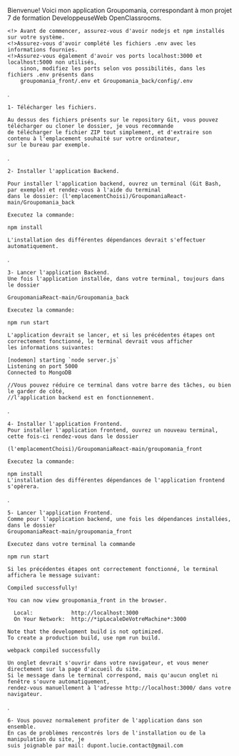 Bienvenue! Voici mon application Groupomania, correspondant à mon projet 7 de formation DeveloppeuseWeb OpenClassrooms.


    <!> Avant de commencer, assurez-vous d'avoir nodejs et npm installés sur votre système.
    <!>Assurez-vous d'avoir complété les fichiers .env avec les informations fournies.
    <!>Assurez-vous également d'avoir vos ports localhost:3000 et localhost:5000 non utilisés,
        sinon, modifiez les ports selon vos possibilités, dans les fichiers .env présents dans 
        groupomania_front/.env et Groupomania_back/config/.env
    
.

    1- Télécharger les fichiers.

    Au dessus des fichiers présents sur le repository Git, vous pouvez télécharger ou cloner le dossier, je vous recommande
    de télécharger le fichier ZIP tout simplement, et d'extraire son contenu à l'emplacement souhaité sur votre ordinateur,
    sur le bureau par exemple.
.

    2- Installer l'application Backend.

    Pour installer l'application backend, ouvrez un terminal (Git Bash, par exemple) et rendez-vous à l'aide du terminal
    dans le dossier: (l'emplacementChoisi)/GroupomaniaReact-main/Groupomania_back
    
    Executez la commande:
    
    npm install
    
    L'installation des différentes dépendances devrait s'effectuer automatiquement.
.

    3- Lancer l'application Backend.
    Une fois l'application installée, dans votre terminal, toujours dans le dossier
    
    GroupomaniaReact-main/Groupomania_back
    
    Executez la commande:
    
    npm run start
    
    L'application devrait se lancer, et si les précédentes étapes ont correctement fonctionné, le terminal devrait vous afficher
    les informations suivantes:
    
    [nodemon] starting `node server.js`
    Listening on port 5000
    Connected to MongoDB

    //Vous pouvez réduire ce terminal dans votre barre des tâches, ou bien le garder de côté,
    //l'application backend est en fonctionnement.
.
     
    4- Installer l'application Frontend.
    Pour installer l'application frontend, ouvrez un nouveau terminal, cette fois-ci rendez-vous dans le dossier
    
    (l'emplacementChoisi)/GroupomaniaReact-main/groupomania_front
    
    Executez la commande:
    
    npm install
    L'installation des différentes dépendances de l'application frontend s'opèrera.
.

    5- Lancer l'application Frontend.
    Comme pour l'application backend, une fois les dépendances installées, dans le dossier 
    GroupomaniaReact-main/groupomania_front
    
    Executez dans votre terminal la commande
    
    npm run start
    
    Si les précédentes étapes ont correctement fonctionné, le terminal affichera le message suivant:

    Compiled successfully!

    You can now view groupomania_front in the browser.

      Local:            http://localhost:3000
      On Your Network:  http://*ipLocaleDeVotreMachine*:3000

    Note that the development build is not optimized. 
    To create a production build, use npm run build.

    webpack compiled successfully

    Un onglet devrait s'ouvrir dans votre navigateur, et vous mener directement sur la page d'accueil du site.
    Si le message dans le terminal correspond, mais qu'aucun onglet ni fenêtre s'ouvre automatiquement, 
    rendez-vous manuellement à l'adresse http://localhost:3000/ dans votre navigateur.

.

    6- Vous pouvez normalement profiter de l'application dans son ensemble.
    En cas de problèmes rencontrés lors de l'installation ou de la manipulation du site, je
    suis joignable par mail: dupont.lucie.contact@gmail.com
